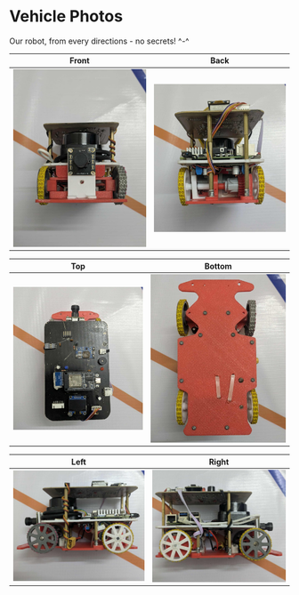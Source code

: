 # Vehicle Photos
Our robot, from every directions - no secrets! ^-^


| Front                               | Back                            |
| ----------------------------------- | ------------------------------- |
| <img alt="front" width="700px" src="./front.jpeg" /> | <img alt="back" width="700px" src="./back.jpg" /> |

| Top                                 | Bottom                          |
| ----------------------------------- | ------------------------------- |
| <img alt="top" width="722px" src="./top.jpeg" /> | <img alt="bottom" width="700px" src="./bottom.jpeg" /> |

| Left                                | Right                           |
| ----------------------------------- | ------------------------------- |
| <img alt="left" width="705px" src="./left.jpeg" /> | <img alt="right" width="700px" src="./right.jpeg" /> |